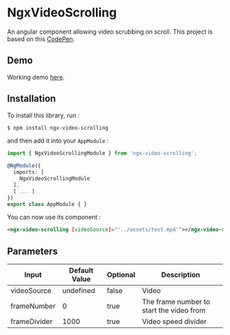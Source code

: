 # NgxVideoScrolling

An angular component allowing video scrubbing on scroll.
This project is based on this [CodePen](https://codepen.io/ollieRogers/pen/lfeLc).

## Demo

Working demo [here](https://ngx-video-scrolling.herokuapp.com/).

## Installation

To install this library, run :

```bash
$ npm install ngx-video-scrolling
```

and then add it into your `AppModule` :

```typescript
import { NgxVideoScrollingModule } from 'ngx-video-scrolling';

@NgModule({
  imports: [
    NgxVideoScrollingModule
  ],
  [ ... ]
})
export class AppModule { }
```

You can now use its component :

```xml
<ngx-video-scrolling [videoSource]="'../assets/test.mp4'"></ngx-video-scrolling>
```


## Parameters

| Input         | Default Value | Optional      | Description                              |
| ------------- | ------------- | ------------- | ---------------------------------------- |
| videoSource   | undefined     | false         | Video                                    |
| frameNumber   | 0             | true          | The frame number to start the video from |
| frameDivider  | 1000          | true          | Video speed divider                      |
